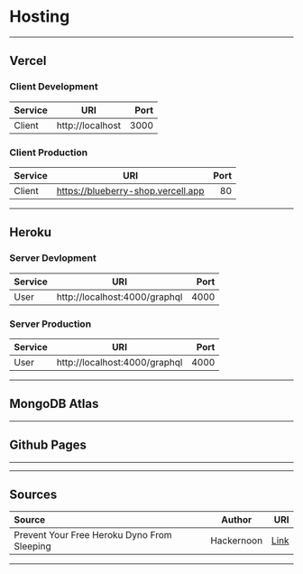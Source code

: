 # Hosting

<hr/>

## Vercel

### Client Development

| Service |       URI        | Port |
| :------ | :--------------: | ---: |
| Client  | http://localhost | 3000 |

### Client Production

| Service |                URI                 | Port |
| :------ | :--------------------------------: | ---: |
| Client  | https://blueberry-shop.vercell.app |   80 |

<hr/>

## Heroku

### Server Devlopment

| Service |              URI              | Port |
| :------ | :---------------------------: | ---: |
| User    | http://localhost:4000/graphql | 4000 |

### Server Production

| Service |              URI              | Port |
| :------ | :---------------------------: | ---: |
| User    | http://localhost:4000/graphql | 4000 |

<hr/>

## MongoDB Atlas

<hr/>

## Github Pages

<hr/>

<hr/>

## Sources

| Source                                      |   Author   |                                                                                         URI |
| :------------------------------------------ | :--------: | ------------------------------------------------------------------------------------------: |
| Prevent Your Free Heroku Dyno From Sleeping | Hackernoon | [Link](https://hackernoon.com/how-to-prevent-your-free-heroku-dyno-from-sleeping-dggxo3bi2) |

<hr/>
